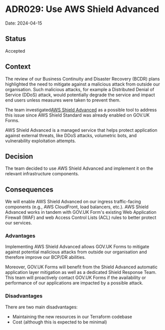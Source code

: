 # ADR029: Use AWS Shield Advanced

Date: 2024-04-15

## Status

Accepted 

## Context

The review of our Business Continuity and Disaster Recovery (BCDR) plans highlighted the need to mitigate against a malicious attack from outside our organisation. Such malicious attacks, for example a Distributed Denial of Service (DDoS) attack, would potentially degrade the service and impact end users unless measures were taken to prevent them.

The team investigated[AWS Shield Advanced](https://docs.aws.amazon.com/waf/latest/developerguide/shield-chapter.html) as a possible tool to address this issue since AWS Shield Standard was already enabled on GOV.UK Forms.

AWS Shield Advanced is a managed service that helps protect application against external threats, like DDoS attacks, volumetric bots, and vulnerability exploitation attempts.

## Decision

The team decided to use AWS Shield Advanced and implement it on the relevant infrastructure components.

## Consequences

We will enable AWS Shield Advanced on our ingress traffic-facing components (e.g., AWS CloudFront, load balancers, etc.). AWS Shield Advanced works in tandem with GOV.UK Form's existing Web Application Firewall (WAF) and web Access Control Lists (ACL) rules to better protect our services.

### Advantages

Implementing AWS Shield Advanced allows GOV.UK Forms to mitigate against potential malicious attacks from outside our organisation and therefore improve our BCP/DR abilities.

Moreover, GOV.UK Forms will benefit from the Shield Advanced automatic application layer mitigation as well as a dedicated Shield Response Team. This team will proactively contact GOV.UK Forms if the availability or performance of our applications are impacted by a possible attack.

### Disadvantages

There are two main disadvantages:

* Maintaining the new resources in our Terraform codebase
* Cost (although this is expected to be minimal)
